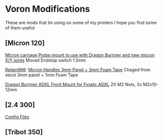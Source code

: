 # Voron Modifications

These are mods that Im using on some of my printers 
I hope you find some of them useful:

## [Micron 120]
[Micron carriage Probe mount to use with Dragon Burnner and new micron X/Y joints](https://github.com/Fusionlit/VoronMods/blob/main/Micron120/X_Carraige_Probe_Dock_Dragon_burnner_fix1.5.step) Moved Endstop switch 1.5mm 

[main]:(https://github.com/PrintersForAnts/Micron/tree/main/Mods/Reiten966/Micron_Handles)
[Reiten966](main): [Micron Handles 3mm Panel + 3mm Foam Tape](https://github.com/Fusionlit/VoronMods/blob/main/Micron120/Reiten966_Micron_handle_3mmPanel%2B3mmTape.step)
Chaged from stock 3mm panel + 1mm Foam Tape

[Dragon Burnner ADXL Front Mount for Fysetc ADXL](https://github.com/Fusionlit/VoronMods/blob/main/Micron120/DragonBurnner%20ADXL_Mount_Front_fysetc_adxl.step) 2X M2 Nuts, 2x M2x10-12mm 
## [2.4 300]
[Config Files](https://github.com/Fusionlit/VoronMods/tree/main/2.4/Config)




## [Tribot 350]
